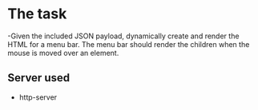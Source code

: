 # The task

-Given the included JSON payload, 
dynamically create and render the HTML for a menu bar. 
The menu bar should render the children when the 
mouse is moved over an element.

## Server used

- http-server